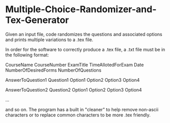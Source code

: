 # Multiple-Choice-Randomizer-and-Tex-Generator
Given an input file, code randomizes the questions and associated options and prints multiple variations to a .tex file.

In order for the software to correctly produce a .tex file, a .txt file must be in the following format:

CourseName CourseNumber
ExamTitle
TimeAllotedForExam
Date
NumberOfDesiredForms
NumberOfQuestions

AnswerToQuestion1
Question1
Option1
Option2
Option3
Option4

AnswerToQuestion2
Question2
Option1
Option2
Option3
Option4

...

and so on. The program has a built in "cleaner" to help remove non-ascii characters or to replace common characters to be more .tex friendly.
